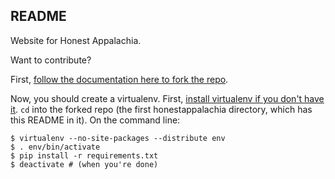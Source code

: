 README
------

Website for Honest Appalachia.

Want to contribute?

First, [follow the documentation here to fork the repo](http://help.github.com/fork-a-repo/).

Now, you should create a virtualenv. First, [install virtualenv if you don't have it](http://pypi.python.org/pypi/virtualenv). `cd` into the forked repo (the first honestappalachia directory, which has this README in it). On the command line:

    $ virtualenv --no-site-packages --distribute env
    $ . env/bin/activate
    $ pip install -r requirements.txt
    $ deactivate # (when you're done)

